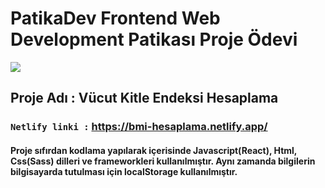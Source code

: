 # PatikaDev Frontend Web Development Patikası Proje Ödevi

![](src/kayit.gif)

## Proje Adı : Vücut Kitle Endeksi Hesaplama

### `Netlify linki :` https://bmi-hesaplama.netlify.app/

#### Proje sıfırdan kodlama yapılarak içerisinde Javascript(React), Html, Css(Sass) dilleri ve frameworkleri kullanılmıştır. Aynı zamanda bilgilerin bilgisayarda tutulması için localStorage kullanılmıştır.
